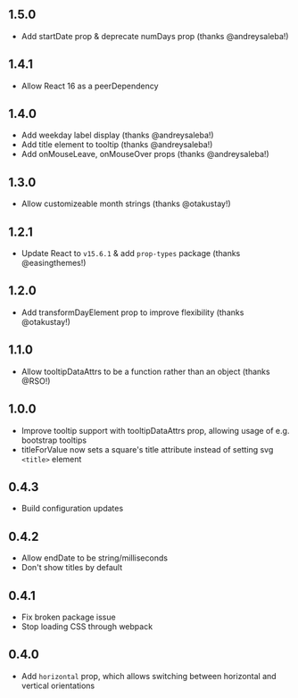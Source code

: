 ## 1.5.0

* Add startDate prop & deprecate numDays prop (thanks @andreysaleba!)

## 1.4.1

* Allow React 16 as a peerDependency

## 1.4.0

* Add weekday label display (thanks @andreysaleba!)
* Add title element to tooltip (thanks @andreysaleba!)
* Add onMouseLeave, onMouseOver props (thanks @andreysaleba!)

## 1.3.0

* Allow customizeable month strings (thanks @otakustay!)

## 1.2.1

* Update React to `v15.6.1` & add `prop-types` package (thanks @easingthemes!)

## 1.2.0

* Add transformDayElement prop to improve flexibility (thanks @otakustay!)

## 1.1.0

* Allow tooltipDataAttrs to be a function rather than an object (thanks @RSO!)

## 1.0.0

* Improve tooltip support with tooltipDataAttrs prop, allowing usage of e.g. bootstrap tooltips
* titleForValue now sets a square's title attribute instead of setting svg `<title>` element

## 0.4.3

* Build configuration updates

## 0.4.2

* Allow endDate to be string/milliseconds
* Don't show titles by default

## 0.4.1

* Fix broken package issue
* Stop loading CSS through webpack

## 0.4.0

* Add `horizontal` prop, which allows switching between horizontal and vertical orientations
